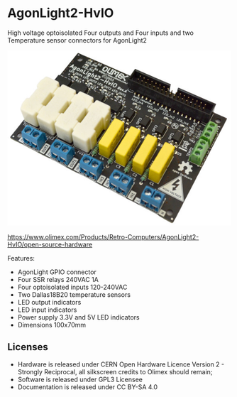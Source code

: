 # AgonLight2-HvIO
High voltage optoisolated Four outputs and Four inputs and two Temperature sensor connectors for AgonLight2

![AgonLight2-HvIO-1](DOCUMENTS/AgonLight2-HvIO-1.jpg)


https://www.olimex.com/Products/Retro-Computers/AgonLight2-HvIO/open-source-hardware


Features:

* AgonLight GPIO connector
* Four SSR relays 240VAC 1A
* Four optoisolated inputs 120-240VAC
* Two Dallas18B20 temperature sensors
* LED output indicators
* LED input indicators
* Power supply 3.3V and 5V LED indicators
* Dimensions 100x70mm

## Licenses

* Hardware is released under CERN Open Hardware Licence Version 2 - Strongly Reciprocal, all silkscreen credits to Olimex should remain;
* Software is released under GPL3 Licensee
* Documentation is released under CC BY-SA 4.0
